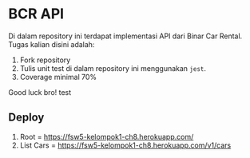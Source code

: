 # BCR API

Di dalam repository ini terdapat implementasi API dari Binar Car Rental.
Tugas kalian disini adalah:

1. Fork repository
2. Tulis unit test di dalam repository ini menggunakan `jest`.
3. Coverage minimal 70%

Good luck bro! test

## Deploy

1. Root = https://fsw5-kelompok1-ch8.herokuapp.com/
2. List Cars = https://fsw5-kelompok1-ch8.herokuapp.com/v1/cars

